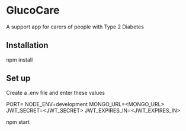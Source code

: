 # GlucoCare

A support app for carers of people with Type 2 Diabetes

## Installation

npm install 

## Set up

Create a .env file and enter these values

PORT=<PORT>
NODE_ENV=development
MONGO_URL=<MONGO_URL>
JWT_SECRET=<JWT_SECRET>
JWT_EXPIRES_IN=<JWT_EXPIRES_IN>

npm start